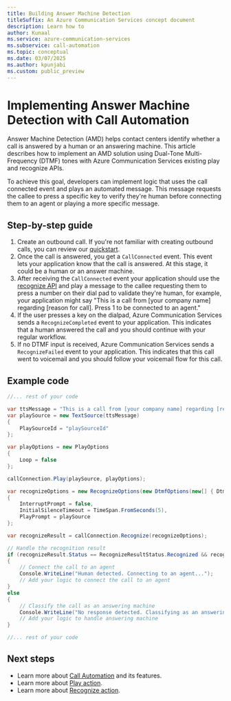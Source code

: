 ```yaml
---
title: Building Answer Machine Detection
titleSuffix: An Azure Communication Services concept document
description: Learn how to 
author: Kunaal
ms.service: azure-communication-services
ms.subservice: call-automation
ms.topic: conceptual
ms.date: 03/07/2025
ms.author: kpunjabi
ms.custom: public_preview
---
```


# Implementing Answer Machine Detection with Call Automation

Answer Machine Detection (AMD) helps contact centers identify whether a call is answered by a human or an answering machine. This article describes how to implement an AMD solution using Dual-Tone Multi-Frequency (DTMF) tones with Azure Communication Services existing play and recognize APIs.

To achieve this goal, developers can implement logic that uses the call connected event and plays an automated message. This message requests the callee to press a specific key to verify they're human before connecting them to an agent or playing a more specific message.

## Step-by-step guide 
1. Create an outbound call. If you're not familiar with creating outbound calls, you can review our [quickstart](../../quickstarts/call-automation/quickstart-make-an-outbound-call.md).
2. Once the call is answered, you get a `CallConnected` event. This event lets your application know that the call is answered. At this stage, it could be a human or an answer machine.
3. After receiving the `CallConnected` event your application should use the [recognize API](./recognize-action.md) and play a message to the callee requesting them to press a number on their dial pad to validate they're human, for example, your application might say "This is a call from [your company name] regarding [reason for call]. Press 1 to be connected to an agent."
4. If the user presses a key on the dialpad, Azure Communication Services sends a `RecognizeCompleted` event to your application. This indicates that a human answered the call and you should continue with your regular workflow.
5. If no DTMF input is received, Azure Communication Services sends a `RecognizeFailed` event to your application. This indicates that this call went to voicemail and you should follow your voicemail flow for this call.

## Example code 

```csharp
//... rest of your code

var ttsMessage = "This is a call from [your company name] regarding [reason for call]. Please press 1 to be connected to an agent.";
var playSource = new TextSource(ttsMessage)
{
    PlaySourceId = "playSourceId"
};

var playOptions = new PlayOptions
{
    Loop = false
};

callConnection.Play(playSource, playOptions);

var recognizeOptions = new RecognizeOptions(new DtmfOptions(new[] { DtmfTone.One }))
{
    InterruptPrompt = false,
    InitialSilenceTimeout = TimeSpan.FromSeconds(5),
    PlayPrompt = playSource
};

var recognizeResult = callConnection.Recognize(recognizeOptions);

// Handle the recognition result
if (recognizeResult.Status == RecognizeResultStatus.Recognized && recognizeResult.RecognizedTone == DtmfTone.One)
{
    // Connect the call to an agent
    Console.WriteLine("Human detected. Connecting to an agent...");
    // Add your logic to connect the call to an agent
}
else
{
    // Classify the call as an answering machine
    Console.WriteLine("No response detected. Classifying as an answering machine...");
    // Add your logic to handle answering machine
}

//... rest of your code
```

## Next steps
- Learn more about [Call Automation](../../concepts/call-automation/call-automation.md) and its features. 
- Learn more about [Play action](../../concepts/call-automation/play-action.md).
- Learn more about [Recognize action](../../concepts/call-automation/recognize-action.md).

